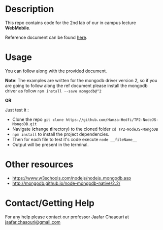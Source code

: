 # Description
This repo contains code for the 2nd lab of our in campus lecture **WebMobile**.

Reference document can be found [here](https://docs.google.com/viewer?a=v&pid=forums&srcid=MTM5ODEwMTIzODk1MDkzMTkyNDMBMTQ5NTg3NDYxNzYwODEzMTMyNjkBX2pMbktoV2RGd0FKATAuMQEBdjI&authuser=0).



# Usage
You can follow along with the provided document.

**Note**: The examples are written for the mongodb driver version 2, so if you are going to follow along the ref document please install the mongodb driver as follow `npm install --save mongodb@^2`

**OR**

Just test it : 
- Clone the repo `git clone https://github.com/Hamza-Hedfi/TP2-NodeJS-MongoDB.git`
- Navigate (**c**hange **d**irectory) to the cloned folder `cd TP2-NodeJS-MongoDB`
- `npm install` to install the project dependencies.
- Then for each file to test it's code execute `node __fileName__`
- Output will be present in the terminal.

# Other resources
- https://www.w3schools.com/nodejs/nodejs_mongodb.asp
- http://mongodb.github.io/node-mongodb-native/2.2/

# Contact/Getting Help
For any help please contact our professor Jaafar Chaaouri at <jaafar.chaaouri@gmail.com>